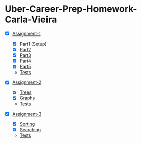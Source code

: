# Uber-Career-Prep-Homework-Carla-Vieira

- [x] [Assignment-1](https://github.com/ubercareerprep2021/Uber-Career-Prep-Homework-Carla-Vieira/blob/master/Assignment-1)
  - [x] Part1 (Setup)
  - [x] [Part2](https://github.com/ubercareerprep2021/Uber-Career-Prep-Homework-Carla-Vieira/blob/master/Assignment-1/Part2.py)
  - [x] [Part3](https://github.com/ubercareerprep2021/Uber-Career-Prep-Homework-Carla-Vieira/blob/master/Assignment-1/Part3.py)
  - [x] [Part4](https://github.com/ubercareerprep2021/Uber-Career-Prep-Homework-Carla-Vieira/blob/master/Assignment-1/Part4.py)
  - [x] [Part5](https://github.com/ubercareerprep2021/Uber-Career-Prep-Homework-Carla-Vieira/blob/master/Assignment-1/Part5.py)
  - [Tests](https://github.com/ubercareerprep2021/Uber-Career-Prep-Homework-Carla-Vieira/blob/master/Assignment-1/test.py)


- [x] [Assignment-2](https://github.com/ubercareerprep2021/Uber-Career-Prep-Homework-Carla-Vieira/blob/master/Assignment-2)
  - [x] [Trees](https://github.com/ubercareerprep2021/Uber-Career-Prep-Homework-Carla-Vieira/tree/master/Assignment-2/trees)
  - [x] [Graphs](https://github.com/ubercareerprep2021/Uber-Career-Prep-Homework-Carla-Vieira/tree/master/Assignment-2/graphs)
  - [Tests](https://github.com/ubercareerprep2021/Uber-Career-Prep-Homework-Carla-Vieira/tree/master/Assignment-2/tests)
  

- [x] [Assignment-3](https://github.com/ubercareerprep2021/Uber-Career-Prep-Homework-Carla-Vieira/blob/master/Assignment-3)
  - [x] [Sorting](https://github.com/ubercareerprep2021/Uber-Career-Prep-Homework-Carla-Vieira/tree/master/Assignment-3/sorting)
  - [x] [Searching](https://github.com/ubercareerprep2021/Uber-Career-Prep-Homework-Carla-Vieira/tree/master/Assignment-3/searching)
  - [Tests](https://github.com/ubercareerprep2021/Uber-Career-Prep-Homework-Carla-Vieira/tree/master/Assignment-3/tests)